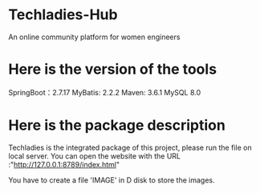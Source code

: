 # Techladies-Hub
An online community platform for women engineers

# Here is the version of the tools
SpringBoot：2.7.17
MyBatis: 2.2.2
Maven: 3.6.1
MySQL 8.0

# Here is the package description
Techladies is the integrated package of this project, please run the file on local server. 
You can open the website with the URL :"http://127.0.0.1:8789/index.html"

You have to create a file 'IMAGE' in D disk to store the images.
